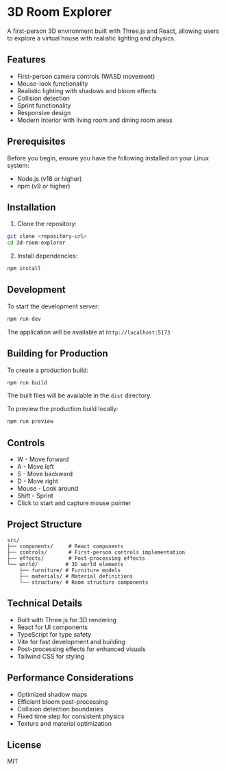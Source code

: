 # 3D Room Explorer

A first-person 3D environment built with Three.js and React, allowing users to explore a virtual house with realistic lighting and physics.

## Features

- First-person camera controls (WASD movement)
- Mouse-look functionality
- Realistic lighting with shadows and bloom effects
- Collision detection
- Sprint functionality
- Responsive design
- Modern interior with living room and dining room areas

## Prerequisites

Before you begin, ensure you have the following installed on your Linux system:
- Node.js (v18 or higher)
- npm (v9 or higher)

## Installation

1. Clone the repository:
```bash
git clone <repository-url>
cd 3d-room-explorer
```

2. Install dependencies:
```bash
npm install
```

## Development

To start the development server:
```bash
npm run dev
```

The application will be available at `http://localhost:5173`

## Building for Production

To create a production build:
```bash
npm run build
```

The built files will be available in the `dist` directory.

To preview the production build locally:
```bash
npm run preview
```

## Controls

- W - Move forward
- A - Move left
- S - Move backward
- D - Move right
- Mouse - Look around
- Shift - Sprint
- Click to start and capture mouse pointer

## Project Structure

```
src/
├── components/     # React components
├── controls/       # First-person controls implementation
├── effects/        # Post-processing effects
└── world/         # 3D world elements
    ├── furniture/ # Furniture models
    ├── materials/ # Material definitions
    └── structure/ # Room structure components
```

## Technical Details

- Built with Three.js for 3D rendering
- React for UI components
- TypeScript for type safety
- Vite for fast development and building
- Post-processing effects for enhanced visuals
- Tailwind CSS for styling

## Performance Considerations

- Optimized shadow maps
- Efficient bloom post-processing
- Collision detection boundaries
- Fixed time step for consistent physics
- Texture and material optimization

## License

MIT